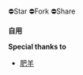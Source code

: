 ⛔️Star ⛔️Fork ⛔️Share

**自用**

**Special thanks to**

- [肥羊](https://github.com/youshandefeiyang/IPTV)
